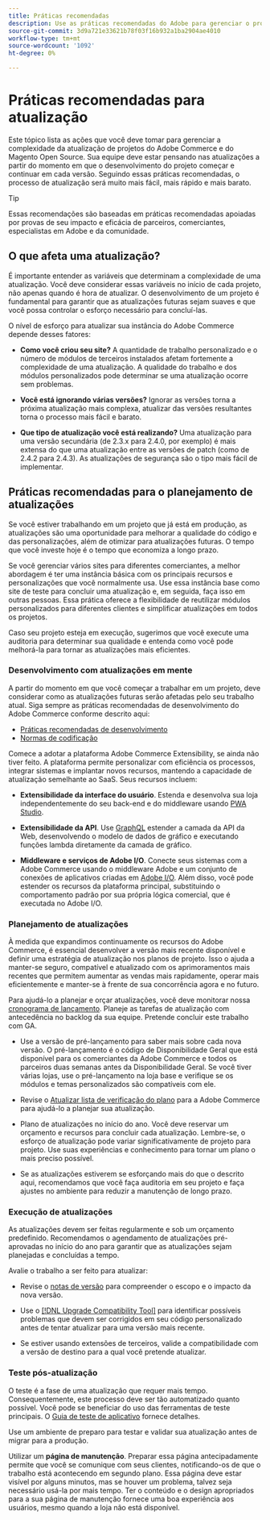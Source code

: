 ```yaml
---
title: Práticas recomendadas
description: Use as práticas recomendadas do Adobe para gerenciar o processo de atualização para seus projetos do Adobe Commerce e do Magento Open Source.
source-git-commit: 3d9a721e33621b78f03f16b932a1ba2904ae4010
workflow-type: tm+mt
source-wordcount: '1092'
ht-degree: 0%

---
```



# Práticas recomendadas para atualização

Este tópico lista as ações que você deve tomar para gerenciar a complexidade da atualização de projetos do Adobe Commerce e do Magento Open Source. Sua equipe deve estar pensando nas atualizações a partir do momento em que o desenvolvimento do projeto começar e continuar em cada versão. Seguindo essas práticas recomendadas, o processo de atualização será muito mais fácil, mais rápido e mais barato.

>[!TIP]
>
>Essas recomendações são baseadas em práticas recomendadas apoiadas por provas de seu impacto e eficácia de parceiros, comerciantes, especialistas em Adobe e da comunidade.

## O que afeta uma atualização?

É importante entender as variáveis que determinam a complexidade de uma atualização. Você deve considerar essas variáveis no início de cada projeto, não apenas quando é hora de atualizar. O desenvolvimento de um projeto é fundamental para garantir que as atualizações futuras sejam suaves e que você possa controlar o esforço necessário para concluí-las.

O nível de esforço para atualizar sua instância do Adobe Commerce depende desses fatores:

- **Como você criou seu site?** A quantidade de trabalho personalizado e o número de módulos de terceiros instalados afetam fortemente a complexidade de uma atualização. A qualidade do trabalho e dos módulos personalizados pode determinar se uma atualização ocorre sem problemas.

- **Você está ignorando várias versões?** Ignorar as versões torna a próxima atualização mais complexa, atualizar das versões resultantes torna o processo mais fácil e barato.

- **Que tipo de atualização você está realizando?** Uma atualização para uma versão secundária (de 2.3.x para 2.4.0, por exemplo) é mais extensa do que uma atualização entre as versões de patch (como de 2.4.2 para 2.4.3). As atualizações de segurança são o tipo mais fácil de implementar.

## Práticas recomendadas para o planejamento de atualizações

Se você estiver trabalhando em um projeto que já está em produção, as atualizações são uma oportunidade para melhorar a qualidade do código e das personalizações, além de otimizar para atualizações futuras. O tempo que você investe hoje é o tempo que economiza a longo prazo.

Se você gerenciar vários sites para diferentes comerciantes, a melhor abordagem é ter uma instância básica com os principais recursos e personalizações que você normalmente usa. Use essa instância base como site de teste para concluir uma atualização e, em seguida, faça isso em outras pessoas. Essa prática oferece a flexibilidade de reutilizar módulos personalizados para diferentes clientes e simplificar atualizações em todos os projetos.

Caso seu projeto esteja em execução, sugerimos que você execute uma auditoria para determinar sua qualidade e entenda como você pode melhorá-la para tornar as atualizações mais eficientes.

### Desenvolvimento com atualizações em mente

A partir do momento em que você começar a trabalhar em um projeto, deve considerar como as atualizações futuras serão afetadas pelo seu trabalho atual. Siga sempre as práticas recomendadas de desenvolvimento do Adobe Commerce conforme descrito aqui:

- [Práticas recomendadas de desenvolvimento](https://devdocs.magento.com/guides/v2.4/ext-best-practices/bk-ext-best-practices.html)
- [Normas de codificação](https://devdocs.magento.com/guides/v2.4/coding-standards/bk-coding-standards.html)

Comece a adotar a plataforma Adobe Commerce Extensibility, se ainda não tiver feito. A plataforma permite personalizar com eficiência os processos, integrar sistemas e implantar novos recursos, mantendo a capacidade de atualização semelhante ao SaaS. Seus recursos incluem:

- **Extensibilidade da interface do usuário**. Estenda e desenvolva sua loja independentemente do seu back-end e do middleware usando [PWA Studio](https://developer.adobe.com/commerce/pwa-studio/).

- **Extensibilidade da API**. Use [GraphQL](https://devdocs.magento.com/guides/v2.4/graphql/index.html) estender a camada da API da Web, desenvolvendo o modelo de dados de gráfico e executando funções lambda diretamente da camada de gráfico.

- **Middleware e serviços de Adobe I/O**. Conecte seus sistemas com a Adobe Commerce usando o middleware Adobe e um conjunto de conexões de aplicativos criadas em [Adobe I/O](https://www.adobe.io/). Além disso, você pode estender os recursos da plataforma principal, substituindo o comportamento padrão por sua própria lógica comercial, que é executada no Adobe I/O.

### Planejamento de atualizações

À medida que expandimos continuamente os recursos do Adobe Commerce, é essencial desenvolver a versão mais recente disponível e definir uma estratégia de atualização nos planos de projeto. Isso o ajuda a manter-se seguro, compatível e atualizado com os aprimoramentos mais recentes que permitem aumentar as vendas mais rapidamente, operar mais eficientemente e manter-se à frente de sua concorrência agora e no futuro.

Para ajudá-lo a planejar e orçar atualizações, você deve monitorar nossa [cronograma de lançamento](https://devdocs.magento.com/release). Planeje as tarefas de atualização com antecedência no backlog da sua equipe. Pretende concluir este trabalho com GA.

- Use a versão de pré-lançamento para saber mais sobre cada nova versão. O pré-lançamento é o código de Disponibilidade Geral que está disponível para os comerciantes da Adobe Commerce e todos os parceiros duas semanas antes da Disponibilidade Geral. Se você tiver várias lojas, use o pré-lançamento na loja base e verifique se os módulos e temas personalizados são compatíveis com ele.

- Revise o [Atualizar lista de verificação do plano](https://support.magento.com/hc/en-us/articles/360057968951) para a Adobe Commerce para ajudá-lo a planejar sua atualização.

- Plano de atualizações no início do ano. Você deve reservar um orçamento e recursos para concluir cada atualização. Lembre-se, o esforço de atualização pode variar significativamente de projeto para projeto. Use suas experiências e conhecimento para tornar um plano o mais preciso possível.

- Se as atualizações estiverem se esforçando mais do que o descrito aqui, recomendamos que você faça auditoria em seu projeto e faça ajustes no ambiente para reduzir a manutenção de longo prazo.

### Execução de atualizações

As atualizações devem ser feitas regularmente e sob um orçamento predefinido. Recomendamos o agendamento de atualizações pré-aprovadas no início do ano para garantir que as atualizações sejam planejadas e concluídas a tempo.

Avalie o trabalho a ser feito para atualizar:

- Revise o [notas de versão](https://devdocs.magento.com/guides/v2.4/release-notes/bk-release-notes.html) para compreender o escopo e o impacto da nova versão.

- Use o [[!DNL Upgrade Compatibility Tool]](../upgrade-compatibility-tool/overview.md) para identificar possíveis problemas que devem ser corrigidos em seu código personalizado antes de tentar atualizar para uma versão mais recente.

- Se estiver usando extensões de terceiros, valide a compatibilidade com a versão de destino para a qual você pretende atualizar.

### Teste pós-atualização

O teste é a fase de uma atualização que requer mais tempo. Consequentemente, este processo deve ser tão automatizado quanto possível. Você pode se beneficiar do uso das ferramentas de teste principais. O [Guia de teste de aplicativo](https://devdocs.magento.com/guides/v2.4/test/testing.html) fornece detalhes.

Use um ambiente de preparo para testar e validar sua atualização antes de migrar para a produção.

Utilizar um **página de manutenção**. Preparar essa página antecipadamente permite que você se comunique com seus clientes, notificando-os de que o trabalho está acontecendo em segundo plano. Essa página deve estar visível por alguns minutos, mas se houver um problema, talvez seja necessário usá-la por mais tempo. Ter o conteúdo e o design apropriados para a sua página de manutenção fornece uma boa experiência aos usuários, mesmo quando a loja não está disponível.
